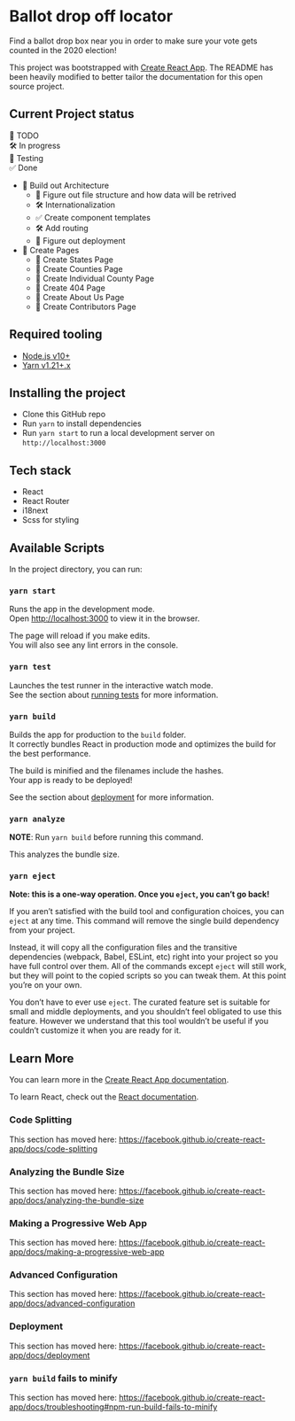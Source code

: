 # Ballot drop off locator

Find a ballot drop box near you in order to make sure your vote gets counted in the 2020 election!

This project was bootstrapped with [Create React App](https://github.com/facebook/create-react-app). The README has been heavily modified to better tailor the documentation for this open source project.

## Current Project status

📝 TODO <br />
🛠️ In progress <br />
🧪 Testing <br />
✅ Done <br />

* 📝 Build out Architecture
  * 🧪 Figure out file structure and how data will be retrived
  * 🛠️ Internationalization
  * ✅ Create component templates
  * 🛠️ Add routing
  * 📝 Figure out deployment
* 📝 Create Pages
  * 📝 Create States Page
  * 📝 Create Counties Page
  * 📝 Create Individual County Page
  * 📝 Create 404 Page
  * 📝 Create About Us Page
  * 📝 Create Contributors Page

## Required tooling

* [Node.js v10+](https://nodejs.org/en/download/)
* [Yarn v1.21+.x](https://yarnpkg.com/getting-started/install)

## Installing the project

* Clone this GitHub repo
* Run `yarn` to install dependencies
* Run `yarn start` to run a local development server on `http://localhost:3000`

## Tech stack

* React
* React Router
* i18next
* Scss for styling

## Available Scripts

In the project directory, you can run:

### `yarn start`

Runs the app in the development mode.<br />
Open [http://localhost:3000](http://localhost:3000) to view it in the browser.

The page will reload if you make edits.<br />
You will also see any lint errors in the console.

### `yarn test`

Launches the test runner in the interactive watch mode.<br />
See the section about [running tests](https://facebook.github.io/create-react-app/docs/running-tests) for more information.

### `yarn build`

Builds the app for production to the `build` folder.<br />
It correctly bundles React in production mode and optimizes the build for the best performance.

The build is minified and the filenames include the hashes.<br />
Your app is ready to be deployed!

See the section about [deployment](https://facebook.github.io/create-react-app/docs/deployment) for more information.

### `yarn analyze`

**NOTE**: Run `yarn build` before running this command.

This analyzes the bundle size.

### `yarn eject`

**Note: this is a one-way operation. Once you `eject`, you can’t go back!**

If you aren’t satisfied with the build tool and configuration choices, you can `eject` at any time. This command will remove the single build dependency from your project.

Instead, it will copy all the configuration files and the transitive dependencies (webpack, Babel, ESLint, etc) right into your project so you have full control over them. All of the commands except `eject` will still work, but they will point to the copied scripts so you can tweak them. At this point you’re on your own.

You don’t have to ever use `eject`. The curated feature set is suitable for small and middle deployments, and you shouldn’t feel obligated to use this feature. However we understand that this tool wouldn’t be useful if you couldn’t customize it when you are ready for it.

## Learn More

You can learn more in the [Create React App documentation](https://facebook.github.io/create-react-app/docs/getting-started).

To learn React, check out the [React documentation](https://reactjs.org/).

### Code Splitting

This section has moved here: https://facebook.github.io/create-react-app/docs/code-splitting

### Analyzing the Bundle Size

This section has moved here: https://facebook.github.io/create-react-app/docs/analyzing-the-bundle-size

### Making a Progressive Web App

This section has moved here: https://facebook.github.io/create-react-app/docs/making-a-progressive-web-app

### Advanced Configuration

This section has moved here: https://facebook.github.io/create-react-app/docs/advanced-configuration

### Deployment

This section has moved here: https://facebook.github.io/create-react-app/docs/deployment

### `yarn build` fails to minify

This section has moved here: https://facebook.github.io/create-react-app/docs/troubleshooting#npm-run-build-fails-to-minify
